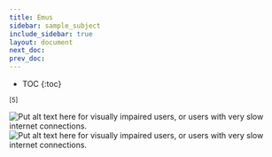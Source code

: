 ```yaml
---
title: Emus
sidebar: sample_subject
include_sidebar: true
layout: document
next_doc: 
prev_doc: 
---
```


* TOC
{:toc}

<sup>[5]</sup>

<img src="/template-information-site/assets/images/sample_subject/emu1.jpg" alt="Put alt text here for visually impaired users, or users with very slow internet connections."/>

<img src="/template-information-site/assets/images/sample_subject/emu2.jpg" alt="Put alt text here for visually impaired users, or users with very slow internet connections."/>
